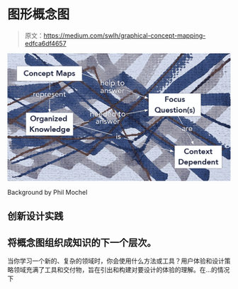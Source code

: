# 图形概念图

> 原文：<https://medium.com/swlh/graphical-concept-mapping-edfca6df4657>

![](img/9681e0226e4361e2fe5493bf844ec1fc.png)

Background by Phil Mochel

## 创新设计实践

## 将概念图组织成知识的下一个层次。

当你学习一个新的、复杂的领域时，你会使用什么方法或工具？用户体验和设计策略领域充满了工具和交付物，旨在引出和构建对要设计的体验的理解。在…的情况下